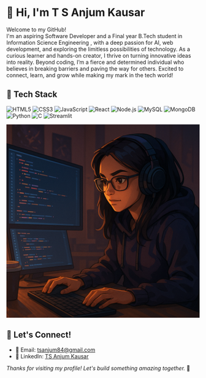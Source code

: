 # 👋 Hi, I'm T S Anjum Kausar

Welcome to my GitHub! <br>
I'm an aspiring Software Developer and a Final year B.Tech student in Information Science Engineering , with a deep passion for AI, web development, and exploring the limitless possibilities of technology. As a curious learner and hands-on creator, I thrive on turning innovative ideas into reality. Beyond coding, I’m a fierce and determined individual who believes in breaking barriers and paving the way for others. Excited to connect, learn, and grow while making my mark in the tech world!

## 🔧 Tech Stack

![HTML5](https://img.shields.io/badge/HTML5-E34F26?style=flat&logo=html5&logoColor=white)
![CSS3](https://img.shields.io/badge/CSS3-1572B6?style=flat&logo=css3&logoColor=white)
![JavaScript](https://img.shields.io/badge/JavaScript-F7DF1E?style=flat&logo=javascript&logoColor=black)
![React](https://img.shields.io/badge/React-20232A?style=flat&logo=react&logoColor=61DAFB)
![Node.js](https://img.shields.io/badge/Node.js-339933?style=flat&logo=nodedotjs&logoColor=white)
![MySQL](https://img.shields.io/badge/MySQL-4479A1?style=flat&logo=mysql&logoColor=white)
![MongoDB](https://img.shields.io/badge/MongoDB-4EA94B?style=flat&logo=mongodb&logoColor=white)
![Python](https://img.shields.io/badge/Python-3776AB?style=flat&logo=python&logoColor=white)
![C](https://img.shields.io/badge/C-00599C?style=flat&logo=c&logoColor=white)
![Streamlit](https://img.shields.io/badge/Streamlit-FF4B4B?style=flat&logo=streamlit&logoColor=white)

![Girl Coding](./meme.png)

## 💬 Let's Connect!

- 📧 Email: [tsanjum84@gmail.com](mailto:tsanjum84@gmail.com)
- 💼 LinkedIn: [TS Anjum Kausar](https://www.linkedin.com/in/ts-anjum-kausar-303b49270/)


_Thanks for visiting my profile! Let's build something amazing together._ 🚀


